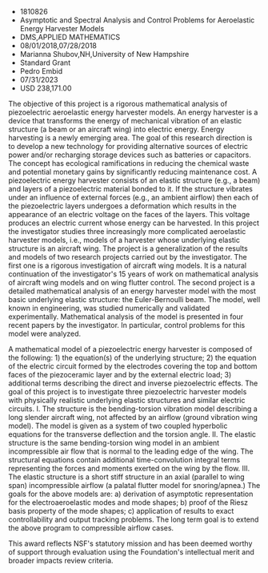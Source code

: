 
* 1810826
* Asymptotic and Spectral Analysis and Control Problems for Aeroelastic Energy Harvester Models
* DMS,APPLIED MATHEMATICS
* 08/01/2018,07/28/2018
* Marianna Shubov,NH,University of New Hampshire
* Standard Grant
* Pedro Embid
* 07/31/2023
* USD 238,171.00

The objective of this project is a rigorous mathematical analysis of
piezoelectric aeroelastic energy harvester models. An energy harvester is a
device that transforms the energy of mechanical vibration of an elastic
structure (a beam or an aircraft wing) into electric energy. Energy harvesting
is a newly emerging area. The goal of this research direction is to develop a
new technology for providing alternative sources of electric power and/or
recharging storage devices such as batteries or capacitors. The concept has
ecological ramifications in reducing the chemical waste and potential monetary
gains by significantly reducing maintenance cost. A piezoelectric energy
harvester consists of an elastic structure (e.g., a beam) and layers of a
piezoelectric material bonded to it. If the structure vibrates under an
influence of external forces (e.g., an ambient airflow) then each of the
piezoelectric layers undergoes a deformation which results in the appearance of
an electric voltage on the faces of the layers. This voltage produces an
electric current whose energy can be harvested. In this project the investigator
studies three increasingly more complicated aeroelastic harvester models, i.e.,
models of a harvester whose underlying elastic structure is an aircraft wing.
The project is a generalization of the results and models of two research
projects carried out by the investigator. The first one is a rigorous
investigation of aircraft wing models. It is a natural continuation of the
investigator's 15 years of work on mathematical analysis of aircraft wing models
and on wing flutter control. The second project is a detailed mathematical
analysis of an energy harvester model with the most basic underlying elastic
structure: the Euler-Bernoulli beam. The model, well known in engineering, was
studied numerically and validated experimentally. Mathematical analysis of the
model is presented in four recent papers by the investigator. In particular,
control problems for this model were analyzed.

A mathematical model of a piezoelectric energy harvester is composed of the
following: 1) the equation(s) of the underlying structure; 2) the equation of
the electric circuit formed by the electrodes covering the top and bottom faces
of the piezoceramic layer and by the external electric load; 3) additional terms
describing the direct and inverse piezoelectric effects. The goal of this
project is to investigate three piezoelectric harvester models with physically
realistic underlying elastic structures and similar electric circuits. I. The
structure is the bending-torsion vibration model describing a long slender
aircraft wing, not affected by an airflow (ground vibration wing model). The
model is given as a system of two coupled hyperbolic equations for the
transverse deflection and the torsion angle. II. The elastic structure is the
same bending-torsion wing model in an ambient incompressible air flow that is
normal to the leading edge of the wing. The structural equations contain
additional time-convolution integral terms representing the forces and moments
exerted on the wing by the flow. III. The elastic structure is a short stiff
structure in an axial (parallel to wing span) incompressible airflow (a palatal
flutter model for snoring/apnea.) The goals for the above models are: a)
derivation of asymptotic representation for the electroaeroelastic modes and
mode shapes; b) proof of the Riesz basis property of the mode shapes; c)
application of results to exact controllability and output tracking problems.
The long term goal is to extend the above program to compressible airflow cases.

This award reflects NSF's statutory mission and has been deemed worthy of
support through evaluation using the Foundation's intellectual merit and broader
impacts review criteria.
